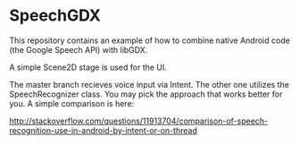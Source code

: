 SpeechGDX
=========
This repository contains an example of how to combine native Android code (the Google Speech API) with libGDX. 

A simple Scene2D stage is used for the UI.

The master branch recieves voice input via Intent. The other one utilizes the SpeechRecognizer class. You may pick the approach that works better for you. A simple comparison is here:

http://stackoverflow.com/questions/11913704/comparison-of-speech-recognition-use-in-android-by-intent-or-on-thread
